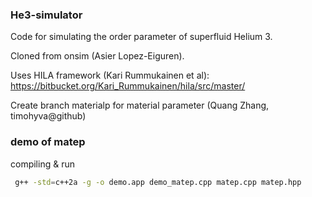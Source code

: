 ### He3-simulator
Code for simulating the order parameter of superfluid Helium 3.

Cloned from onsim (Asier Lopez-Eiguren).

Uses HILA framework (Kari Rummukainen et al): https://bitbucket.org/Kari_Rummukainen/hila/src/master/

Create branch materialp for material parameter (Quang Zhang, timohyva@github)

### demo of matep
compiling & run
~~~ bash
 g++ -std=c++2a -g -o demo.app demo_matep.cpp matep.cpp matep.hpp
~~~
